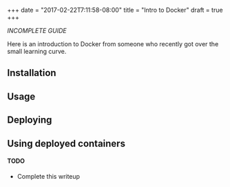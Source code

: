 +++
date = "2017-02-22T7:11:58-08:00"
title = "Intro to Docker"
draft = true
+++

*INCOMPLETE GUIDE*

Here is an introduction to Docker from someone who recently got over the small learning curve. 

## Installation

## Usage

## Deploying

## Using deployed containers

#### TODO

- Complete this writeup
